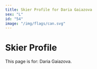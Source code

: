 ```yaml
---
title: Skier Profile for Daria Gaiazova
sex: "L"
id: "54"
image: "/img/flags/can.svg" 
---
```


# Skier Profile

This page is for: Daria Gaiazova.
    